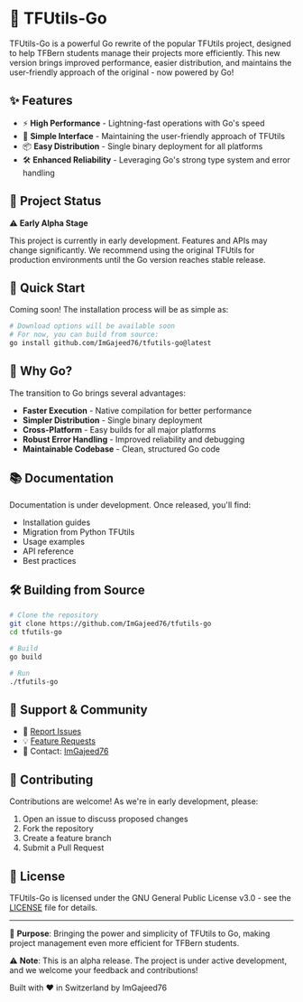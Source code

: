 # 🚀 TFUtils-Go

TFUtils-Go is a powerful Go rewrite of the popular TFUtils project, designed to help TFBern students manage their
projects more efficiently. This new version brings improved performance, easier distribution, and maintains the
user-friendly approach of the original - now powered by Go!

## ✨ Features

- ⚡ **High Performance** - Lightning-fast operations with Go's speed
- 🎯 **Simple Interface** - Maintaining the user-friendly approach of TFUtils
- 📦 **Easy Distribution** - Single binary deployment for all platforms
- 🛠️ **Enhanced Reliability** - Leveraging Go's strong type system and error handling

## 🎯 Project Status

⚠️ **Early Alpha Stage**

This project is currently in early development. Features and APIs may change significantly. We recommend using the
original TFUtils for production environments until the Go version reaches stable release.

## 🚀 Quick Start

Coming soon! The installation process will be as simple as:

```bash
# Download options will be available soon
# For now, you can build from source:
go install github.com/ImGajeed76/tfutils-go@latest
```

## 🌟 Why Go?

The transition to Go brings several advantages:

- **Faster Execution** - Native compilation for better performance
- **Simpler Distribution** - Single binary deployment
- **Cross-Platform** - Easy builds for all major platforms
- **Robust Error Handling** - Improved reliability and debugging
- **Maintainable Codebase** - Clean, structured Go code

## 📚 Documentation

Documentation is under development. Once released, you'll find:

- Installation guides
- Migration from Python TFUtils
- Usage examples
- API reference
- Best practices

## 🛠️ Building from Source

```bash
# Clone the repository
git clone https://github.com/ImGajeed76/tfutils-go
cd tfutils-go

# Build
go build

# Run
./tfutils-go
```

## 💬 Support & Community

- 📝 [Report Issues](https://github.com/ImGajeed76/tfutils-go/issues)
- 💡 [Feature Requests](https://github.com/ImGajeed76/tfutils-go/issues)
- 📧 Contact: [ImGajeed76](mailto:github.staging362@passmail.net)

## 🤝 Contributing

Contributions are welcome! As we're in early development, please:

1. Open an issue to discuss proposed changes
2. Fork the repository
3. Create a feature branch
4. Submit a Pull Request

## 📄 License

TFUtils-Go is licensed under the GNU General Public License v3.0 - see the [LICENSE](LICENSE) file for details.

---

🌟 **Purpose**: Bringing the power and simplicity of TFUtils to Go, making project management even more efficient for
TFBern students.

⚠️ **Note**: This is an alpha release. The project is under active development, and we welcome your feedback and
contributions!

Built with ❤️ in Switzerland by ImGajeed76